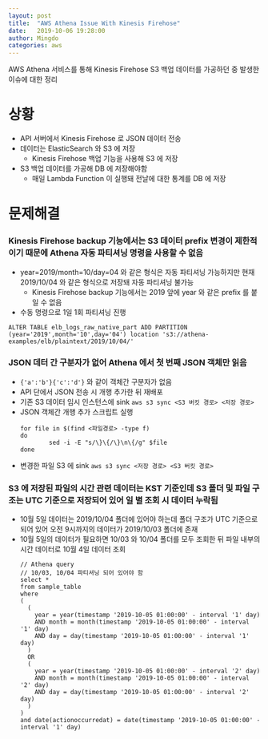 ```yaml
---
layout: post
title:  "AWS Athena Issue With Kinesis Firehose"
date:   2019-10-06 19:28:00
author: Mingdo
categories: aws
---
```


AWS Athena 서비스를 통해 Kinesis Firehose S3 백업 데이터를 가공하던 중 발생한 이슈에 대한 정리

# 상황
- API 서버에서 Kinesis Firehose 로 JSON 데이터 전송
- 데이터는 ElasticSearch 와 S3 에 저장
    - Kinesis Firehose 백업 기능을 사용해 S3 에 저장
- S3 백업 데이터를 가공해 DB 에 저장해야함
    - 매일 Lambda Function 이 실행돼 전날에 대한 통계를 DB 에 저장 

# 문제해결
### Kinesis Firehose backup 기능에서는 S3 데이터 prefix 변경이 제한적이기 때문에 Athena 자동 파티셔닝 명령을 사용할 수 없음
- year=2019/month=10/day=04 와 같은 형식은 자동 파티셔닝 가능하지만 현재 2019/10/04 와 같은 형식으로 저장돼 자동 파티셔닝 불가능
    - Kinesis Firehose backup 기능에서는 2019 앞에 year 와 같은 prefix 를 붙일 수 없음
- 수동 명령으로 1일 1회 파티셔닝 진행
```
ALTER TABLE elb_logs_raw_native_part ADD PARTITION (year='2019',month='10',day='04') location 's3://athena-examples/elb/plaintext/2019/10/04/'
```

### JSON 데터 간 구분자가 없어 Athena 에서 첫 번째 JSON 객체만 읽음
- ```{'a':'b'}{'c':'d'}``` 와 같이 객체간 구분자가 없음
- API 단에서 JSON 전송 시 개행 추가한 뒤 재배포
- 기존 S3 데이터 임시 인스턴스에 sink ``` aws s3 sync <S3 버킷 경로> <저장 경로> ```
- JSON 객체간 개행 추가 스크립트 실행
    ``` 
    for file in $(find <파일경로> -type f)
    do 
            sed -i -E "s/\}\{/\}\n\{/g" $file
    done
    ```
- 변경한 파일 S3 에 sink ``` aws s3 sync <저장 경로> <S3 버킷 경로> ```

### S3 에 저장된 파일의 시간 관련 데이터는 KST 기준인데 S3 폴더 및 파일 구조는 UTC 기준으로 저장되어 있어 일 별 조회 시 데이터 누락됨
- 10월 5일 데이터는 2019/10/04 폴더에 있어야 하는데 폴더 구조가 UTC 기준으로 되어 있어 오전 9시까지의 데이터가 2019/10/03 폴더에 존재  
- 10월 5일의 데이터가 필요하면 10/03 와 10/04 폴더를 모두 조회한 뒤 파일 내부의 시간 데이터로 10월 4일 데이터 조회
  ```
  // Athena query
  // 10/03, 10/04 파티셔닝 되어 있어야 함
  select * 
  from sample_table 
  where 
  (
    (
      year = year(timestamp '2019-10-05 01:00:00' - interval '1' day)
      AND month = month(timestamp '2019-10-05 01:00:00' - interval '1' day)
      AND day = day(timestamp '2019-10-05 01:00:00' - interval '1' day)
    )
    OR 
    (
      year = year(timestamp '2019-10-05 01:00:00' - interval '2' day)
      AND month = month(timestamp '2019-10-05 01:00:00' - interval '2' day)
      AND day = day(timestamp '2019-10-05 01:00:00' - interval '2' day)
    )
  )
  and date(actionoccurredat) = date(timestamp '2019-10-05 01:00:00' - interval '1' day)
  ```
